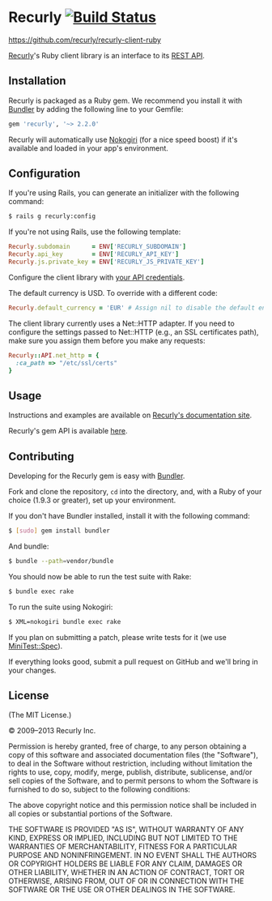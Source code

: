 # Recurly [![Build Status](https://secure.travis-ci.org/recurly/recurly-client-ruby.png)](http://travis-ci.org/recurly/recurly-client-ruby)

<https://github.com/recurly/recurly-client-ruby>

[Recurly](http://recurly.com/)'s Ruby client library is an interface to its
[REST API](http://docs.recurly.com/api/basics).


## Installation

Recurly is packaged as a Ruby gem. We recommend you install it with
[Bundler](http://gembundler.com/) by adding the following line to your Gemfile:

``` ruby
gem 'recurly', '~> 2.2.0'
```

Recurly will automatically use [Nokogiri](http://nokogiri.org/) (for a nice
speed boost) if it's available and loaded in your app's environment.


## Configuration

If you're using Rails, you can generate an initializer with the following
command:

``` bash
$ rails g recurly:config
```

If you're not using Rails, use the following template:

``` ruby
Recurly.subdomain      = ENV['RECURLY_SUBDOMAIN']
Recurly.api_key        = ENV['RECURLY_API_KEY']
Recurly.js.private_key = ENV['RECURLY_JS_PRIVATE_KEY']
```

Configure the client library with
[your API credentials](https://app.recurly.com/go/developer/api_access).

The default currency is USD. To override with a different code:

``` ruby
Recurly.default_currency = 'EUR' # Assign nil to disable the default entirely.
```

The client library currently uses a Net::HTTP adapter. If you need to
configure the settings passed to Net::HTTP (e.g., an SSL certificates path),
make sure you assign them before you make any requests:

``` ruby
Recurly::API.net_http = {
  :ca_path => "/etc/ssl/certs"
}
```


## Usage

Instructions and examples are available on
[Recurly's documentation site](http://docs.recurly.com/api/basics).

Recurly's gem API is available
[here](http://rubydoc.info/gems/recurly/2.1.9/frames).


## Contributing

Developing for the Recurly gem is easy with [Bundler](http://gembundler.com/).

Fork and clone the repository, `cd` into the directory, and, with a Ruby of
your choice (1.9.3 or greater), set up your
environment.

If you don't have Bundler installed, install it with the following command:

``` bash
$ [sudo] gem install bundler
```

And bundle:

``` bash
$ bundle --path=vendor/bundle
```

You should now be able to run the test suite with Rake:

``` bash
$ bundle exec rake
```

To run the suite using Nokogiri:

``` bash
$ XML=nokogiri bundle exec rake
```

If you plan on submitting a patch, please write tests for it (we use
[MiniTest::Spec](http://bfts.rubyforge.org/minitest/MiniTest/Expectations.html)).

If everything looks good, submit a pull request on GitHub and we'll bring in
your changes.


## License

(The MIT License.)

© 2009–2013 Recurly Inc.

Permission is hereby granted, free of charge, to any person obtaining a copy
of this software and associated documentation files (the "Software"), to deal
in the Software without restriction, including without limitation the rights
to use, copy, modify, merge, publish, distribute, sublicense, and/or sell
copies of the Software, and to permit persons to whom the Software is
furnished to do so, subject to the following conditions:

The above copyright notice and this permission notice shall be included in all
copies or substantial portions of the Software.

THE SOFTWARE IS PROVIDED "AS IS", WITHOUT WARRANTY OF ANY KIND, EXPRESS OR
IMPLIED, INCLUDING BUT NOT LIMITED TO THE WARRANTIES OF MERCHANTABILITY,
FITNESS FOR A PARTICULAR PURPOSE AND NONINFRINGEMENT. IN NO EVENT SHALL THE
AUTHORS OR COPYRIGHT HOLDERS BE LIABLE FOR ANY CLAIM, DAMAGES OR OTHER
LIABILITY, WHETHER IN AN ACTION OF CONTRACT, TORT OR OTHERWISE, ARISING FROM,
OUT OF OR IN CONNECTION WITH THE SOFTWARE OR THE USE OR OTHER DEALINGS IN THE
SOFTWARE.
